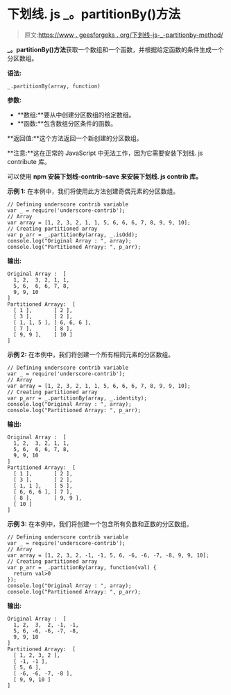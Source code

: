 # 下划线. js _。partitionBy()方法

> 原文:[https://www . geesforgeks . org/下划线-js-_-partitionby-method/](https://www.geeksforgeeks.org/underscore-js-_-partitionby-method/)

**_。partitionBy()方法**获取一个数组和一个函数，并根据给定函数的条件生成一个分区数组。

**语法:**

```
_.partitionBy(array, function)
```

**参数:**

*   **数组:**要从中创建分区数组的给定数组。
*   **函数:**包含数组分区条件的函数。

**返回值:**这个方法返回一个新创建的分区数组。

**注意:**这在正常的 JavaScript 中无法工作，因为它需要安装下划线. js contribute 库。

可以使用 **npm 安装下划线-contrib–save 来安装下划线. js contrib 库。**

**示例 1:** 在本例中，我们将使用此方法创建奇偶元素的分区数组。

```
// Defining underscore contrib variable
var _ = require('underscore-contrib'); 
// Array
var array = [1, 2, 3, 2, 1, 1, 5, 6, 6, 6, 7, 8, 9, 9, 10];
// Creating partitioned array
var p_arr = _.partitionBy(array, _.isOdd);
console.log("Original Array : ", array);
console.log("Partitioned Arrayy: ", p_arr);
```

**输出:**

```
Original Array :  [
  1, 2,  3, 2, 1, 1,
  5, 6,  6, 6, 7, 8,
  9, 9, 10
]
Partitioned Arrayy:  [
  [ 1 ],       [ 2 ],
  [ 3 ],       [ 2 ],
  [ 1, 1, 5 ], [ 6, 6, 6 ],
  [ 7 ],       [ 8 ],
  [ 9, 9 ],    [ 10 ]
]
```

**示例 2:** 在本例中，我们将创建一个所有相同元素的分区数组。

```
// Defining underscore contrib variable
var _ = require('underscore-contrib'); 
// Array
var array = [1, 2, 3, 2, 1, 1, 5, 6, 6, 6, 7, 8, 9, 9, 10];
// Creating partitioned array
var p_arr = _.partitionBy(array, _.identity);
console.log("Original Array : ", array);
console.log("Partitioned Arrayy: ", p_arr);
```

**输出:**

```
Original Array :  [
  1, 2,  3, 2, 1, 1,
  5, 6,  6, 6, 7, 8,
  9, 9, 10
]
Partitioned Arrayy:  [
  [ 1 ],       [ 2 ],
  [ 3 ],       [ 2 ],
  [ 1, 1 ],    [ 5 ],
  [ 6, 6, 6 ], [ 7 ],
  [ 8 ],       [ 9, 9 ],
  [ 10 ]
]
```

**示例 3:** 在本例中，我们将创建一个包含所有负数和正数的分区数组。

```
// Defining underscore contrib variable
var _ = require('underscore-contrib'); 
// Array
var array = [1, 2, 3, 2, -1, -1, 5, 6, -6, -6, -7, -8, 9, 9, 10];
// Creating partitioned array
var p_arr = _.partitionBy(array, function(val) {
  return val>0
});
console.log("Original Array : ", array);
console.log("Partitioned Arrayy: ", p_arr);
```

**输出:**

```
Original Array :  [
  1, 2,  3,  2, -1, -1,
  5, 6, -6, -6, -7, -8,
  9, 9, 10
]
Partitioned Arrayy:  [
  [ 1, 2, 3, 2 ],
  [ -1, -1 ],
  [ 5, 6 ],
  [ -6, -6, -7, -8 ],
  [ 9, 9, 10 ]
]
```